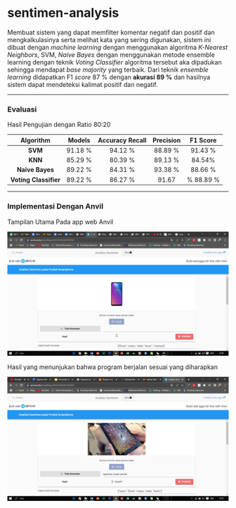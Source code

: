 # sentimen-analysis
Membuat sistem yang dapat memfilter komentar negatif dan positif dan mengkalkulasinya serta melihat kata yang sering digunakan, sistem ini dibuat dengan _machine learning_ dengan menggunakan algoritma _K-Nearest Neighbors_, SVM, _Naive Bayes_ dengan menggunakan metode ensemble learning dengan teknik *Voting Classifier* algoritma tersebut aka dipadukan sehingga mendapat _base majority_ yang terbaik. Dari teknik *ensemble learning* didapatkan F1 _score_ 87 % dengan **akurasi 89 %** dan hasilnya sistem dapat mendeteksi kalimat positif dan negatif.

---
### Evaluasi
Hasil Pengujian dengan Ratio 80:20

Algorithm| Models	| Accuracy	Recall|	Precision|	F1 Score
:-----:|:-----:|:-----:|:-----:|:-----:
**SVM**	|91.18 % |94.12 %	| 88.89 % |	91.43 %
**KNN**	|85.29 %| 80.39 %	| 89.13 %| 84.54%
**Naive Bayes**| 89.22 %| 84.31 % |	93.38 % |	88.66 %
**Voting Classifier** |	89.22 % |	86.27 % |	91.67 | %	88.89 %

---
### Implementasi Dengan Anvil

Tampilan Utama Pada app web Anvil

![anvil_1.png](anvil_1.png)

Hasil yang menunjukan bahwa program berjalan sesuai yang diharapkan

![anvil.png](anvil.png)

